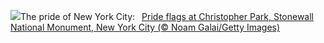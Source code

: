 ![](https://www.bing.com/th?id=OHR.ChristopherPark_EN-US9362447266_UHD.jpg&w=1000)The pride of New York City:&nbsp;&ensp;[Pride flags at Christopher Park, Stonewall National Monument, New York City (© Noam Galai/Getty Images)](https://www.bing.com/th?id=OHR.ChristopherPark_EN-US9362447266_UHD.jpg)
<br><br/>

